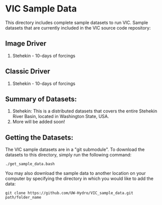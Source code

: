 VIC Sample Data
===============

This directory includes complete sample datasets to run VIC. Sample datasets that are currently included in the VIC source code repository:

## Image Driver
1.  Stehekin - 10-days of forcings

## Classic Driver

1.  Stehekin - 10-days of forcings

## Summary of Datasets:
1.  Stehekin: This is a distributed datasets that covers the entire Stehekin River Basin, located in Washington State, USA.
2.  More will be added soon!

## Getting the Datasets:
The VIC sample datasets are in a "git submodule". To download the datasets to this directory, simply run the following command:

```
./get_sample_data.bash
```

You may also download the sample data to another location on your computer by specifying the directory in which you would like to add the data:

```
git clone https://github.com/UW-Hydro/VIC_sample_data.git path/folder_name
```

